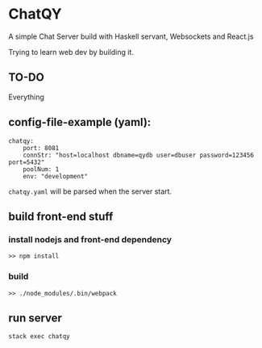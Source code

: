 # ChatQY #

A simple Chat Server build with Haskell servant, Websockets and React.js

Trying to learn web dev by building it.

## TO-DO

Everything

## config-file-example (yaml):
```
chatqy:
    port: 8081
    connStr: "host=localhost dbname=qydb user=dbuser password=123456 port=5432"
    poolNum: 1
    env: "development"
```

`chatqy.yaml` will be parsed when the server start.

## build front-end stuff

### install nodejs and front-end dependency
```
>> npm install
```
### build
```
>> ./node_modules/.bin/webpack
```

## run server
```
stack exec chatqy
```

